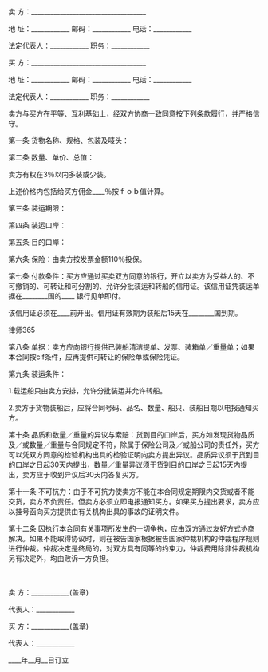 
 卖 方：____________________________________ 
 
 地 址：____________ 邮码：____________ 电话：____________ 
 
 法定代表人：____________ 职务：____________ 
 
 买 方：____________________________________ 
 
 地 址：____________ 邮码：____________ 电话：____________ 
 
 法定代表人：____________ 职务：____________ 
 
 卖方与买方在平等、互利基础上，经双方协商一致同意按下列条款履行，并严格信守。
 
 第一条 货物名称、规格、包装及唛头：
 
 第二条 数量、单价、总值：
 
 卖方有权在3％以内多装或少装。
 
 上述价格内包括给买方佣金____％按ｆｏｂ值计算。
 
 第三条 装运期限：
 
 第四条 装运口岸：
 
 第五条 目的口岸：
 
 第六条 保险：由卖方按发票金额110％投保。
 
 第七条 付款条件：买方应通过买卖双方同意的银行，开立以卖方为受益人的、不可撤销的、可转让和可分割的、允许分批装运和转船的信用证。该信用证凭装运单据在________国的____ 银行见单即付。
 
 该信用证必须在____前开出。信用证有效期为装船后15天在________国到期。
 




 
律师365






 第八条 单据：卖方应向银行提供已装船清洁提单、发票、装箱单／重量单；如果本合同按cif条件，应再提供可转让的保险单或保险凭证。

 

 第九条 装运条件：

 

 1.载运船只由卖方安排，允许分批装运并允许转船。

 

 2.卖方于货物装船后，应将合同号码、品名、数量、船只、装船日期以电报通知买方。

 

 第十条 品质和数量／重量的异议与索赔：货到目的口岸后，买方如发现货物品质及／或数量／重量与合同规定不符，除属于保险公司及／或船公司的责任外，买方可以凭双方同意的检验机构出具的检验证明向卖方提出异议。品质异议须于货到目的口岸之日起30天内提出，数量／重量异议须于货到目的口岸之日起15天内提出，卖方应于收到异议后30天内答复买方。

 

 第十一条 不可抗力：由于不可抗力使卖方不能在本合同规定期限内交货或者不能交货，卖方不负责任。但卖方必须立即电报通知买方。如果买方提出要求，卖方应以挂号函向买方提供由有关机构出具的事故的证明文件。

 

 第十二条 因执行本合同有关事项所发生的一切争执，应由双方通过友好方式协商解决。如果不能取得协议时，则在被告国家根据被告国家仲裁机构的仲裁程序规则进行仲裁。仲裁决定是终局的，对双方具有同等的约束力，仲裁费用除非仲裁机构另有决定外，均由败诉一方负担。

 

 　

 

 卖 方：____________(盖章)

 

 代表人：____________

 

 买 方：____________(盖章)

 

 代表人：____________

 

 ____年__月__日订立

 


 

 
 
 
 
 
  


  
 

  


  


  
 
 
 
 

